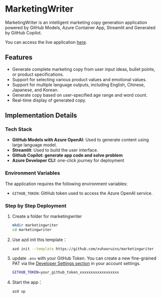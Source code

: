 # MarketingWriter

MarketingWriter is an intelligent marketing copy generation application powered by GitHub Models, Azure Container App, Streamlit and Generated by GitHub Copilot.

You can access the live application [here](https://demo.haxu.dev/Marketing_Content_Gen_%E6%99%BA%E8%83%BD%E8%90%A5%E9%94%80%E6%96%87%E6%A1%88).

## Features

- Generate complete marketing copy from user input ideas, bullet points, or product specifications.
- Support for selecting various product values and emotional values.
- Support for multiple language outputs, including English, Chinese, Japanese, and Korean.
- Generate copy based on user-specified age range and word count.
- Real-time display of generated copy.

## Implementation Details

### Tech Stack

- **GitHub Models with Azure OpenAI**: Used to generate content using large language model.
- **Streamlit**: Used to build the user interface.
- **Github Copilot: generate app code and solve problem**
- **Azure Developer CLI:** one-click journey for deployment

### Environment Variables

The application requires the following environment variables:

- `GITHUB_TOKEN`: GitHub token used to access the Azure OpenAI service.

### Step by Step Deployment

1. Create a folder for marketingwriter

   ```sh
   mkdir marketingwriter
   cd marketingwriter
   ```
2. Use azd init this template：

   ```sh
   azd init --template https://github.com/xuhaoruins/marketingwriter
   ```
3. update `.env` with your GitHub Token. You can create a new fine-grained PAT via the [Developer Settings section](https://github.com/settings/personal-access-tokens/new) in your account settings.

   ```sh
   GITHUB_TOKEN=your_github_token_xxxxxxxxxxxxxxxxxx
   ```
4. Start the app：

   ```sh
   azd up
   ```
